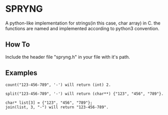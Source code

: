 
# SPRYNG

A python-like implementation for strings(in this case, char array) in C.
the functions are named and implemented according to python3 convention.

## How To

Include the header file "spryng.h" in your file with it's path.

## Examples

```
count("123-456-789", '-') will return (int) 2.

split("123-456-789", '-') will return (char**) {"123", "456", "789"}.

char* list[3] = {"123", "456", "789"};
join(list, 3, "-") will return "123-456-789".
```
